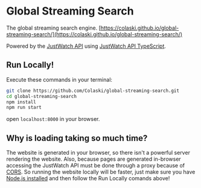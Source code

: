 # Global Streaming Search

The global streaming search engine.
[https://colaski.github.io/global-streaming-search/](https://colaski.github.io/global-streaming-search/)

Powered by the [JustWatch API](https://justwatch.com) using [JustWatch API TypeScript](https://github.com/Colaski/JustWatchAPITypeScript).

## Run Locally!

Execute these commands in your terminal:

```bash
git clone https://github.com/Colaski/global-streaming-search.git
cd global-streaming-search
npm install
npm run start
```
open `localhost:8000` in your browser.

## Why is loading taking so much time?

The website is generated in your browser, so there isn't a powerful server rendering the website. Also, because pages are generated in-browser accessing the JustWatch API must be done through a proxy because of [CORS](https://en.wikipedia.org/wiki/Cross-origin_resource_sharing). So running the website locally will be faster, just make sure you have [Node.js installed](https://nodejs.org/en/download/) and then follow the Run Locally comands above!
